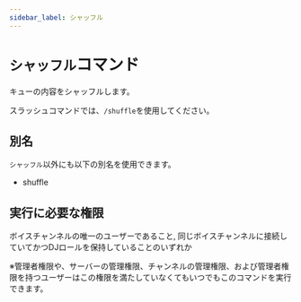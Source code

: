 ```yaml
---
sidebar_label: シャッフル
---
```

# `シャッフル`コマンド
キューの内容をシャッフルします。

スラッシュコマンドでは、`/shuffle`を使用してください。

## 別名
`シャッフル`以外にも以下の別名を使用できます。

- shuffle




## 実行に必要な権限
ボイスチャンネルの唯一のユーザーであること, 同じボイスチャンネルに接続していてかつDJロールを保持していることのいずれか

※管理者権限や、サーバーの管理権限、チャンネルの管理権限、および管理者権限を持つユーザーはこの権限を満たしていなくてもいつでもこのコマンドを実行できます。

